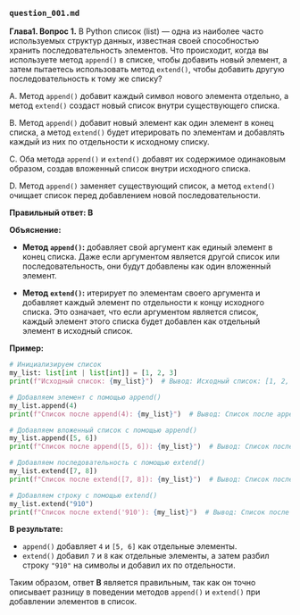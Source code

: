 ### `question_001.md`

**Глава1. Вопрос 1.** В Python список (list) — одна из наиболее часто используемых структур данных, известная своей способностью хранить последовательность элементов. Что происходит, когда вы используете метод `append()` в списке, чтобы добавить новый элемент, а затем пытаетесь использовать метод `extend()`, чтобы добавить другую последовательность к тому же списку?

A. Метод `append()` добавит каждый символ нового элемента отдельно, а метод `extend()` создаст новый список внутри существующего списка.

B. Метод `append()` добавит новый элемент как один элемент в конец списка, а метод `extend()` будет итерировать по элементам и добавлять каждый из них по отдельности к исходному списку.

C. Оба метода `append()` и `extend()` добавят их содержимое одинаковым образом, создав вложенный список внутри исходного списка.

D. Метод `append()` заменяет существующий список, а метод `extend()` очищает список перед добавлением новой последовательности.

**Правильный ответ: B**

**Объяснение:**

*   **Метод `append()`:** добавляет свой аргумент как единый элемент в конец списка. Даже если аргументом является другой список или последовательность, они будут добавлены как один вложенный элемент.

*   **Метод `extend()`:** итерирует по элементам своего аргумента и добавляет каждый элемент по отдельности к концу исходного списка. Это означает, что если аргументом является список, каждый элемент этого списка будет добавлен как отдельный элемент в исходный список.

**Пример:**

```python
# Инициализируем список
my_list: list[int | list[int]] = [1, 2, 3]
print(f"Исходный список: {my_list}")  # Вывод: Исходный список: [1, 2, 3]

# Добавляем элемент с помощью append()
my_list.append(4)
print(f"Список после append(4): {my_list}")  # Вывод: Список после append(4): [1, 2, 3, 4]

# Добавляем вложенный список с помощью append()
my_list.append([5, 6])
print(f"Список после append([5, 6]): {my_list}")  # Вывод: Список после append([5, 6]): [1, 2, 3, 4, [5, 6]]

# Добавляем последовательность с помощью extend()
my_list.extend([7, 8])
print(f"Список после extend([7, 8]): {my_list}")  # Вывод: Список после extend([7, 8]): [1, 2, 3, 4, [5, 6], 7, 8]

# Добавляем строку с помощью extend()
my_list.extend("910")
print(f"Список после extend('910'): {my_list}")  # Вывод: Список после extend('910'): [1, 2, 3, 4, [5, 6], 7, 8, '9', '1', '0']
```

**В результате:**

*   `append()` добавляет `4` и `[5, 6]` как отдельные элементы.
*   `extend()` добавил `7` и `8` как отдельные элементы, а затем разбил строку `"910"` на символы и добавил их по отдельности.

Таким образом, ответ **B** является правильным, так как он точно описывает разницу в поведении методов `append()` и `extend()` при добавлении элементов в список.
